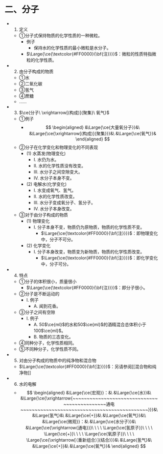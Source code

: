 # 二、分子

- 1. 定义
  - ①分子式保持物质的化学性质的一种微粒。
    - 例子
      - 保持水的化学性质的最小微粒是水分子。
    - $\Large{\ce{\textcolor{#FF0000}{\bf{注}}}}$：微粒的性质特指微粒的化学性质。
- 2. 由分子构成的物质
  - ①水
  - ②二氧化碳
  - ③氢气
  - ④蔗糖
  - ......
- 3. $\ce{分子\ \xrightarrow[(构成)]{聚集}\ 氧气}$
  - ①例子
    - $$
      \begin{aligned}
      &\Large{\ce{大量氧分子}}&\ &\Large{\ce{\xrightarrow[(构成)]{聚集}}}&\ &\Large{\ce{氧气}}&
      \end{aligned}
      $$
  - ②分子在化学变化和物理变化的不同表现
    - (1) 水蒸发(物理变化)
      - I. 水仍为水。
      - II. 水的化学性质没有改变。
      - III. 水分子之间空隙变大。
      - IV. 水分子本身不变。
    - (2) 电解水(化学变化)
      - I. 水变成氧气、氢气。
      - II. 水的化学性质改变。
      - III. 水分子变成氧分子、氢分子。
      - IV. 水分子本身改变。
  - ③对于由分子构成的物质
    - (1) 物理变化
      - I. 分子本身不变，物质仍为原物质，物质的化学性质不变。
        - $\Large{\ce{\textcolor{#FF0000}{\bf{注}}}}$：即物理变化中，分子不可分。
    - (2) 化学变化
      - I. 分子本身改变，物质变为新物质，物质的化学性质改变。
        - $\Large{\ce{\textcolor{#FF0000}{\bf{注}}}}$：即化学变化中，分子可分。
- 4. 特点
  - ①分子的体积很小，质量很小
    - $\Large{\ce{\textcolor{#FF0000}{\bf{注}}}}$：即分子很小。
  - ②分子是不断运动的
    - I. 例子
      - A. 闻到花香。
  - ③分子之间有空隙
    - I. 例子
      - A. 50$\ce{ml}$的水和50$\ce{ml}$的酒精混合总体积小于100$\ce{ml}$。
      - B. 物质的三态变化。
  - ④同种分子，化学性质相同。
  - ⑤不同种分子，化学性质不同。
- 5. 对由分子构成的物质中的纯净物和混合物
  - $\Large{\ce{\textcolor{#FF0000}{\bf{注}}}}$：另请参阅[[混合物和纯净物]]
- 6. 水的电解
  - $$
    \begin{aligned}
    &\Large{\ce{宏观}}：&\ &\Large{\ce{水}}&\ &\Large{\ce{\xrightarrow{~~~~~~~~~~~~~~~~~~~~~~~~~~~~~~~~~~~~~~~~~~~~~通电~~~~~~~~~~~~~~~~~~~~~~~~~~~~~~~~~~~~~~~~~~~~~}}}&\ &\Large{氢气}&\ &\Large{\ce{+}}&\ &\Large{\ce{氧气}}&\\
    &\Large{\ce{微观}}：&\ &\Large{\ce{水分子}}&\ &\Large{\ce{\xrightarrow{通电}}}\ \ \ \ \Large{\ce{氢原子}}\ \ \ \ \Large{\ce{+}}\ \ \ \ \Large{\ce{氧原子}}\ \ \ \ \Large{\ce{\xrightarrow[（重新组合）]{结合}}}&\ &\Large{氢气}&\ &\Large{\ce{+}}&\ &\Large{\ce{氧气}}&
    \end{aligned}
    $$
